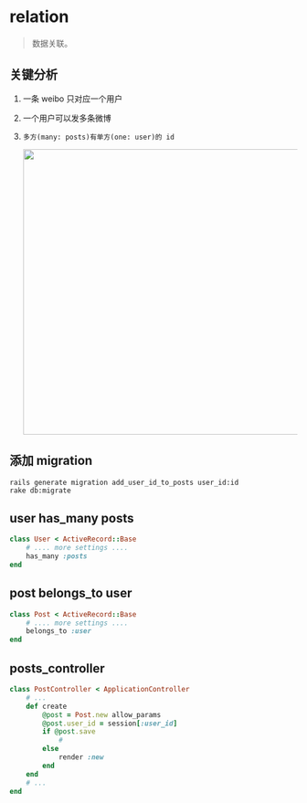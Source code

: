 # relation
> 数据关联。

## 关键分析
1. 一条 weibo 只对应一个用户
2. 一个用户可以发多条微博 
3. `多方(many: posts)有单方(one: user)的 id`

    <img width="500" src="https://ws1.sinaimg.cn/large/006tNc79gy1g21dwhyhmzj318s0u01ky.jpg"/>

## 添加 migration
```shell
rails generate migration add_user_id_to_posts user_id:id
rake db:migrate
```

## user has_many posts
```rb
class User < ActiveRecord::Base
    # .... more settings ....
    has_many :posts
end
```

## post belongs_to user
```rb
class Post < ActiveRecord::Base
    # .... more settings ....
    belongs_to :user
end
```

## posts_controller
```rb
class PostController < ApplicationController
    # ...
    def create
        @post = Post.new allow_params
        @post.user_id = session[:user_id]
        if @post.save
            # 
        else
            render :new
        end
    end
    # ...
end
```